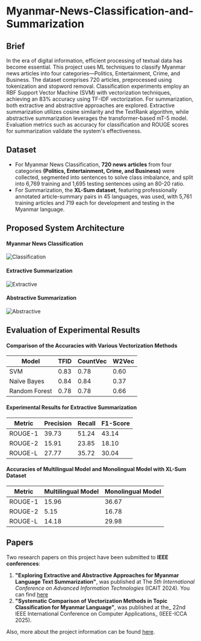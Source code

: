 # Myanmar-News-Classification-and-Summarization

## Brief
In the era of digital information, efficient processing of textual data has become essential. This project uses ML techniques to classify Myanmar news articles into four categories—Politics, Entertainment, Crime, and Business. The dataset comprises 720 articles, preprocessed using tokenization and stopword removal. Classification experiments employ an RBF Support Vector Machine (SVM) with vectorization techniques, achieving an 83% accuracy using TF-IDF vectorization. For summarization, both extractive and abstractive approaches are explored. Extractive summarization utilizes cosine similarity and the TextRank algorithm, while abstractive summarization leverages the transformer-based mT-5 model. Evaluation metrics such as accuracy for classification and ROUGE scores for summarization validate the system's effectiveness.

## Dataset
- For Myanmar News Classification, **720 news articles** from four categories **(Politics, Entertainment, Crime, and Business)** were collected, segmented into sentences to solve class imbalance, and split into 6,769 training and 1,695 testing sentences using an 80-20 ratio.
- For Summarization, the **XL-Sum dataset**, featuring professionally annotated article-summary pairs in 45 languages, was used, with 5,761 training articles and 719 each for development and testing in the Myanmar language.

## Proposed System Architecture
#### Myanmar News Classification
![Classification](https://github.com/user-attachments/assets/da9c545e-2ec9-4403-9bc8-6e1b5889b07b)

#### Extractive Summarization
![Extractive](https://github.com/user-attachments/assets/abc04e66-e2dd-4015-b23c-7f037cfc330b)

#### Abstractive Summarization
![Abstractive](https://github.com/user-attachments/assets/08b926ab-5997-4180-a23c-c910e9d5d397)

## Evaluation of Experimental Results
#### Comparison of the Accuracies with Various Vectorization Methods

| Model         | TFID | CountVec | W2Vec |
|---------------|------|----------|-------|
| SVM           | 0.83 | 0.78     | 0.60  |
| Naïve Bayes   | 0.84 | 0.84     | 0.37  |
| Random Forest | 0.78 | 0.78     | 0.66  |

#### Experimental Results for Extractive Summarization

| Metric   | Precision | Recall | F1-Score |
|----------|-----------|--------|----------|
| ROUGE-1  | 39.73     | 51.24  | 43.14    |
| ROUGE-2  | 15.91     | 23.85  | 18.10    |
| ROUGE-L  | 27.77     | 35.72  | 30.04    |

#### Accuracies of Multilingual Model and Monolingual Model with XL-Sum Dataset

| Metric   | Multilingual Model | Monolingual Model |
|----------|---------------------|-------------------|
| ROUGE-1  | 15.96              | 36.67            |
| ROUGE-2  | 5.15               | 16.78            |
| ROUGE-L  | 14.18              | 29.98            |


## Papers
Two research papers on this project have been submitted to **IEEE conferences**:
1. **"Exploring Extractive and Abstractive Approaches for Myanmar Language Text Summarization"**, was published at The _5th  International Conference on Advanced Information Technologies_ (ICAIT 2024). You can find [here](https://ieeexplore.ieee.org/document/10754935)
2. **"Systematic Comparison of Vectorization Methods in Topic Classification for Myanmar Language"**, was published at the_ 22nd  IEEE International Conference on Computer Applications_ (IEEE-ICCA 2025).

Also, more about the project information can be found [here](https://github.com/aungkhantmyat/Myanmar-News-Classification-and-Summarization/blob/main/Capstone%20Project%20Book.pdf).

